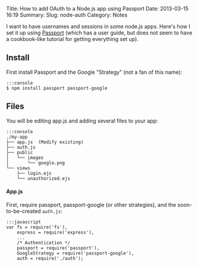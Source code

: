 Title: How to add OAuth to a Node.js app using Passport
Date: 2013-03-15 16:19
Summary:
Slug: node-auth
Category: Notes

I want to have usernames and sessions in some node.js apps.  Here's how I set
it up using [Passport][1] (which has a user guide, but does not seem to have a
cookbook-like tutorial for getting everything set up).

## Install

First install Passport and the Google "Strategy" (not a fan of this name):

    :::console
    $ npm install passport passport-google

## Files

You will be editing app.js and adding several files to your app:

    :::console
    ./my-app
    ├── app.js  (Modify existing)
    ├── auth.js
    ├── public
    │   └── images
    │       └── google.png
    └── views
        ├── login.ejs
        └── unauthorized.ejs

#### App.js

First, require passport, passport-google (or other strategies), and the
soon-to-be-created `auth.js`:

    :::javascript
    var fs = require('fs'),
        express = require('express'),
        ...
        /* Authentication */
        passport = require('passport'),
        GoogleStrategy = require('passport-google'),
        auth = require('./auth');




[1]: http://passportjs.org/
